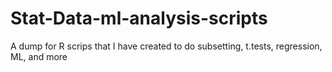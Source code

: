 # Stat-Data-ml-analysis-scripts
A dump for R scrips that I have created to do subsetting, t.tests, regression, ML, and more
